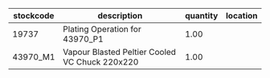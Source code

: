|stockcode|description|quantity|location|
|---------|-----------|--------|--------|
|19737|Plating Operation for 43970_P1|1.00||
|43970_M1|Vapour Blasted Peltier Cooled  VC Chuck 220x220|1.00||

